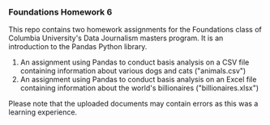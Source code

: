 ### Foundations Homework 6

This repo contains two homework assignments for the Foundations class of Columbia University's Data Journalism masters program. It is an introduction to the Pandas Python library.

1. An assignment using Pandas to conduct basis analysis on a CSV file containing information about various dogs and cats ("animals.csv")
2. An assignment using Pandas to conduct basis analysis on an Excel file containing information about the world's billionaires ("billionaires.xlsx")

Please note that the uploaded documents may contain errors as this was a learning experience.